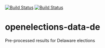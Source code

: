 [![Build Status](https://github.com/openelections/openelections-data-de/actions/workflows/data_tests.yml/badge.svg?branch=master)](https://github.com/openelections/openelections-data-de/actions)
[![Build Status](https://github.com/openelections/openelections-data-de/actions/workflows/format_tests.yml/badge.svg?branch=master)](https://github.com/openelections/openelections-data-de/actions)

# openelections-data-de
Pre-processed results for Delaware elections

